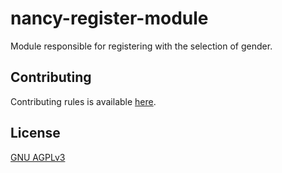 # nancy-register-module
Module responsible for registering with the selection of gender.

## Contributing
Contributing rules is available [here](.github/CONTRIBUTING.md).

## License
[GNU AGPLv3](LICENSE)

